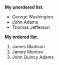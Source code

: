 **My unordered list**:
- George Washington
- John Adams
- Thomas Jefferson

**My ordered list**:
1. James Madison
2. James Monroe
3. John Quincy Adams
